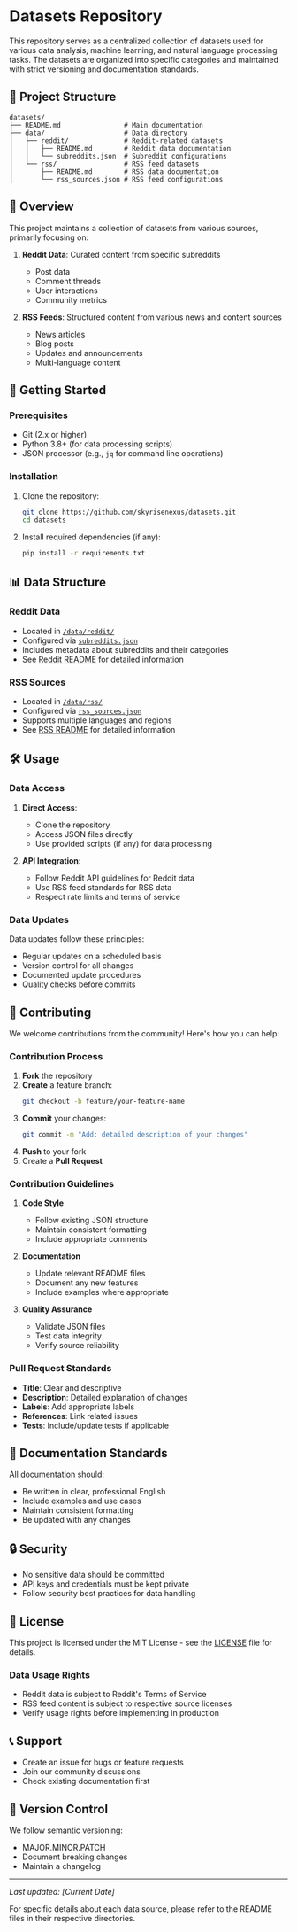 # Datasets Repository

This repository serves as a centralized collection of datasets used for various data analysis, machine learning, and natural language processing tasks. The datasets are organized into specific categories and maintained with strict versioning and documentation standards.

## 📁 Project Structure

```
datasets/
├── README.md                # Main documentation
├── data/                    # Data directory
│   ├── reddit/              # Reddit-related datasets
│   │   ├── README.md        # Reddit data documentation
│   │   └── subreddits.json  # Subreddit configurations
│   └── rss/                 # RSS feed datasets
│       ├── README.md        # RSS data documentation
│       └── rss_sources.json # RSS feed configurations
```

## 🎯 Overview

This project maintains a collection of datasets from various sources, primarily focusing on:

1. **Reddit Data**: Curated content from specific subreddits
   - Post data
   - Comment threads
   - User interactions
   - Community metrics

2. **RSS Feeds**: Structured content from various news and content sources
   - News articles
   - Blog posts
   - Updates and announcements
   - Multi-language content

## 🚀 Getting Started

### Prerequisites

- Git (2.x or higher)
- Python 3.8+ (for data processing scripts)
- JSON processor (e.g., `jq` for command line operations)

### Installation

1. Clone the repository:
   ```bash
   git clone https://github.com/skyrisenexus/datasets.git
   cd datasets
   ```

2. Install required dependencies (if any):
   ```bash
   pip install -r requirements.txt
   ```

## 📊 Data Structure

### Reddit Data
- Located in [`/data/reddit/`](https://github.com/skyrisenexus/datasets/blob/main/data/reddit)
- Configured via [`subreddits.json`](https://github.com/skyrisenexus/datasets/blob/main/data/reddit/subreddits.json)
- Includes metadata about subreddits and their categories
- See [Reddit README](https://github.com/skyrisenexus/datasets/blob/main/data/reddit/README.md) for detailed information

### RSS Sources
- Located in [`/data/rss/`](https://github.com/skyrisenexus/datasets/blob/main/data/rss)
- Configured via [`rss_sources.json`](https://github.com/skyrisenexus/datasets/blob/main/data/rss/rss_sources.json)
- Supports multiple languages and regions
- See [RSS README](https://github.com/skyrisenexus/datasets/blob/main/data/rss/README.md) for detailed information

## 🛠 Usage

### Data Access

1. **Direct Access**:
   - Clone the repository
   - Access JSON files directly
   - Use provided scripts (if any) for data processing

2. **API Integration**:
   - Follow Reddit API guidelines for Reddit data
   - Use RSS feed standards for RSS data
   - Respect rate limits and terms of service

### Data Updates

Data updates follow these principles:
- Regular updates on a scheduled basis
- Version control for all changes
- Documented update procedures
- Quality checks before commits

## 🤝 Contributing

We welcome contributions from the community! Here's how you can help:

### Contribution Process

1. **Fork** the repository
2. **Create** a feature branch:
   ```bash
   git checkout -b feature/your-feature-name
   ```
3. **Commit** your changes:
   ```bash
   git commit -m "Add: detailed description of your changes"
   ```
4. **Push** to your fork
5. Create a **Pull Request**

### Contribution Guidelines

1. **Code Style**
   - Follow existing JSON structure
   - Maintain consistent formatting
   - Include appropriate comments

2. **Documentation**
   - Update relevant README files
   - Document any new features
   - Include examples where appropriate

3. **Quality Assurance**
   - Validate JSON files
   - Test data integrity
   - Verify source reliability

### Pull Request Standards

- **Title**: Clear and descriptive
- **Description**: Detailed explanation of changes
- **Labels**: Add appropriate labels
- **References**: Link related issues
- **Tests**: Include/update tests if applicable

## 📝 Documentation Standards

All documentation should:
- Be written in clear, professional English
- Include examples and use cases
- Maintain consistent formatting
- Be updated with any changes

## 🔒 Security

- No sensitive data should be committed
- API keys and credentials must be kept private
- Follow security best practices for data handling

## 📜 License

This project is licensed under the MIT License - see the [LICENSE](LICENSE) file for details.

### Data Usage Rights

- Reddit data is subject to Reddit's Terms of Service
- RSS feed content is subject to respective source licenses
- Verify usage rights before implementing in production

## 📞 Support

- Create an issue for bugs or feature requests
- Join our community discussions
- Check existing documentation first

## 🔄 Version Control

We follow semantic versioning:
- MAJOR.MINOR.PATCH
- Document breaking changes
- Maintain a changelog

---

*Last updated: [Current Date]*

For specific details about each data source, please refer to the README files in their respective directories.
